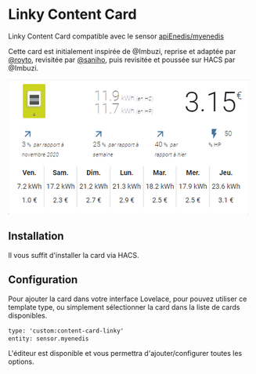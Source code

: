 # Linky Content Card
Linky Content Card compatible avec le sensor [apiEnedis/myenedis](https://github.com/saniho/apiEnedis)

Cette card est initialement inspirée de @Imbuzi, reprise et adaptée par [@royto](https://github.com/royto/linky-card), revisitée par [@saniho](https://github.com/saniho/apiEnedis), puis revisitée et poussée sur HACS par @Imbuzi.

![visuel](https://github.com/Imbuzi/content-card-linky/blob/main/linky.png?raw=true)

## Installation

Il vous suffit d'installer la card via HACS.

## Configuration

Pour ajouter la card dans votre interface Lovelace, pour pouvez utiliser ce template type, ou simplement sélectionner la card dans la liste de cards disponibles.

```
type: 'custom:content-card-linky'
entity: sensor.myenedis
```

L'éditeur est disponible et vous permettra d'ajouter/configurer toutes les options.
